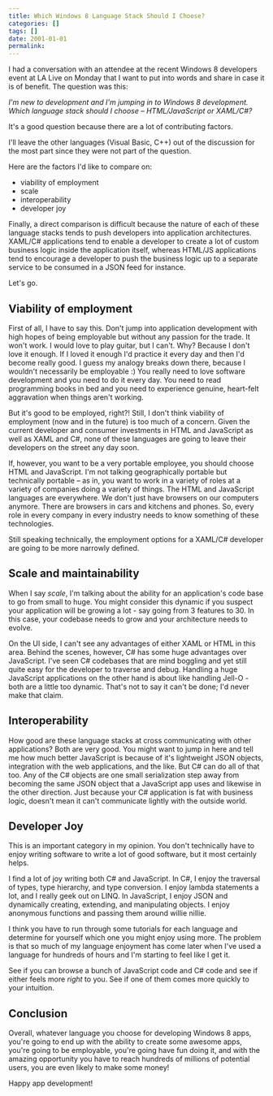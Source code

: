 ```yaml
---
title: Which Windows 8 Language Stack Should I Choose?
categories: []
tags: []
date: 2001-01-01
permalink: 
---
```


I had a conversation with an attendee at the recent Windows 8 developers event at LA Live on Monday that I want to put into words and share in case it is of benefit. The question was this:

_I'm new to development and I'm jumping in to Windows 8 development. Which language stack should I choose &ndash; HTML/JavaScript or XAML/C#?_

It's a good question because there are a lot of contributing factors.

I'll leave the other languages (Visual Basic, C++) out of the discussion for the most part since they were not part of the question.

Here are the factors I'd like to compare on:

*   viability of employment
*   scale
*   interoperability
*   developer joy

Finally, a direct comparison is difficult because the nature of each of these language stacks tends to push developers into application architectures. XAML/C# applications tend to enable a developer to create a lot of custom business logic inside the application itself, whereas HTML/JS applications tend to encourage a developer to push the business logic up to a separate service to be consumed in a JSON feed for instance.

Let's go.

## **Viability of employment**

First of all, I have to say this. Don't jump into application development with high hopes of being employable but without any passion for the trade. It won't work. I would love to play guitar, but I can't. Why? Because I don't love it enough. If I loved it enough I'd practice it every day and then I'd become really good. I guess my analogy breaks down there, because I wouldn't necessarily be employable :) You really need to love software development and you need to do it every day. You need to read programming books in bed and you need to experience genuine, heart-felt aggravation when things aren't working.

But it's good to be employed, right?! Still, I don't think viability of employment (now and in the future) is too much of a concern. Given the current developer and consumer investments in HTML and JavaScript as well as  XAML and C#, none of these languages are going to leave their developers on the street any day soon.

If, however, you want to be a very portable employee, you should choose HTML and JavaScript. I'm not talking geographically portable but technically portable &ndash; as in, you want to work in a variety of roles at a variety of companies doing a variety of things. The HTML and JavaScript languages are everywhere. We don't just have browsers on our computers anymore. There are browsers in cars and kitchens and phones. So, every role in every company in every industry needs to know something of these technologies.

Still speaking technically, the employment options for a XAML/C# developer are going to be more narrowly defined.

## Scale and maintainability

When I say _scale_, I'm talking about the ability for an application's code base to go from small to huge. You might consider this dynamic if you suspect your application will be growing a lot - say going from 3 features to 30\. In this case, your codebase needs to grow and your architecture needs to evolve.

On the UI side, I can't see any advantages of either XAML or HTML in this area. Behind the scenes, however, C# has some huge advantages over JavaScript. I've seen C# codebases that are mind boggling and yet still quite easy for the developer to traverse and debug. Handling a huge JavaScript applications on the other hand is about like handling Jell-O - both are a little too dynamic. That's not to say it can't be done; I'd never make that claim.

## Interoperability

How good are these language stacks at cross communicating with other applications? Both are very good. You might want to jump in here and tell me how much better JavaScript is because of it's lightweight JSON objects, integration with the web applications, and the like. But C# can do all of that too. Any of the C# objects are one small serialization step away from becoming the same JSON object that a JavaScript app uses and likewise in the other direction. Just because your C# application is fat with business logic, doesn't mean it can't communicate lightly with the outside world.

## Developer Joy

This is an important category in my opinion. You don't technically  have to enjoy writing software to write a lot of good software, but it most certainly helps.

I find a lot of joy writing both C# and JavaScript. In C#, I enjoy the traversal of types, type hierarchy, and type conversion. I enjoy lambda statements a lot, and I really geek out on LINQ. In JavaScript, I enjoy JSON and dynamically creating, extending, and manipulating objects. I enjoy anonymous functions and passing them around willie nillie.

I think you have to run through some tutorials for each language and determine for yourself which one you might enjoy using more. The problem is that so much of my language enjoyment has come later when I've used a language for hundreds of hours and I'm starting to feel like I get it.

See if you can browse a bunch of JavaScript code and C# code and see if either feels more _right_ to you. See if one of them comes more quickly to your intuition.

## Conclusion

Overall, whatever language you choose for developing Windows 8 apps, you're going to end up with the ability to create some awesome apps, you're going to be employable, you're going have fun doing it, and with the amazing opportunity you have to reach hundreds of millions of potential users, you are even likely to make some money!

Happy app development!